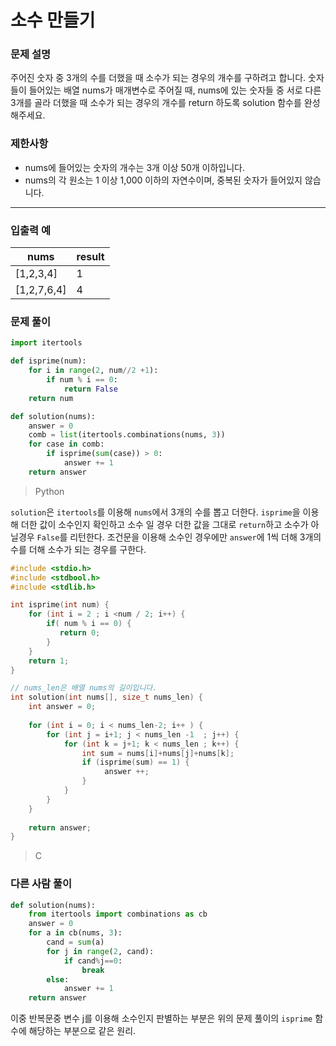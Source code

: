 # 소수 만들기

### 문제 설명

주어진 숫자 중 3개의 수를 더했을 때 소수가 되는 경우의 개수를 구하려고 합니다. 숫자들이 들어있는 배열 nums가 매개변수로 주어질 때, nums에 있는 숫자들 중 서로 다른 3개를 골라 더했을 때 소수가 되는 경우의 개수를 return 하도록 solution 함수를 완성해주세요.

### 제한사항

- nums에 들어있는 숫자의 개수는 3개 이상 50개 이하입니다.
- nums의 각 원소는 1 이상 1,000 이하의 자연수이며, 중복된 숫자가 들어있지 않습니다.

------

### 입출력 예

| nums        | result |
| ----------- | ------ |
| [1,2,3,4]   | 1      |
| [1,2,7,6,4] | 4      |



### 문제 풀이

```python
import itertools

def isprime(num):
    for i in range(2, num//2 +1):
        if num % i == 0:
            return False        
    return num

def solution(nums):
    answer = 0
    comb = list(itertools.combinations(nums, 3))
    for case in comb:
        if isprime(sum(case)) > 0:
            answer += 1    
    return answer
```

> Python

 `solution`은 `itertools`를 이용해 `nums`에서 3개의 수를 뽑고 더한다. `isprime`을 이용해 더한 값이 소수인지 확인하고 소수 일 경우 더한 값을 그대로 `return`하고 소수가 아닐경우 `False`를 리턴한다. 조건문을 이용해 소수인 경우에만 `answer`에 1씩 더해 3개의 수를 더해 소수가 되는 경우를 구한다.



```c
#include <stdio.h>
#include <stdbool.h>
#include <stdlib.h>

int isprime(int num) {
    for (int i = 2 ; i <num / 2; i++) {
        if( num % i == 0) {
           return 0;
        }
    }
    return 1;
}

// nums_len은 배열 nums의 길이입니다.
int solution(int nums[], size_t nums_len) {
    int answer = 0;
    
    for (int i = 0; i < nums_len-2; i++ ) {
        for (int j = i+1; j < nums_len -1  ; j++) {
            for (int k = j+1; k < nums_len ; k++) {
                int sum = nums[i]+nums[j]+nums[k];
                if (isprime(sum) == 1) {
                     answer ++;
                }
            }
        }
    }
    
    return answer;
}
```

> C



### 다른 사람 풀이

```python
def solution(nums):
    from itertools import combinations as cb
    answer = 0
    for a in cb(nums, 3):
        cand = sum(a)
        for j in range(2, cand):
            if cand%j==0:
                break
        else:
            answer += 1
    return answer
```

이중 반복문중 변수 j를 이용해 소수인지 판별하는 부분은 위의 문제 풀이의 `isprime` 함수에 해당하는 부분으로 같은 원리.